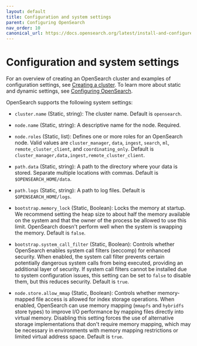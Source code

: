 ```yaml
---
layout: default
title: Configuration and system settings
parent: Configuring OpenSearch
nav_order: 10
canonical_url: https://docs.opensearch.org/latest/install-and-configure/configuring-opensearch/configuration-system/
---
```


# Configuration and system settings

For an overview of creating an OpenSearch cluster and examples of configuration settings, see [Creating a cluster]({{site.url}}{{site.baseurl}}/tuning-your-cluster/index/). To learn more about static and dynamic settings, see [Configuring OpenSearch]({{site.url}}{{site.baseurl}}/install-and-configure/configuring-opensearch/index/).

OpenSearch supports the following system settings:

- `cluster.name` (Static, string): The cluster name. Default is `opensearch`.

- `node.name` (Static, string): A descriptive name for the node. Required.

- `node.roles` (Static, list): Defines one or more roles for an OpenSearch node. Valid values are `cluster_manager`, `data`, `ingest`, `search`, `ml`, `remote_cluster_client`, and `coordinating_only`. Default is `cluster_manager,data,ingest,remote_cluster_client`.

- `path.data` (Static, string): A path to the directory where your data is stored. Separate multiple locations with commas. Default is `$OPENSEARCH_HOME/data`.

- `path.logs` (Static, string): A path to log files. Default is `$OPENSEARCH_HOME/logs`.

- `bootstrap.memory_lock` (Static, Boolean): Locks the memory at startup. We recommend setting the heap size to about half the memory available on the system and that the owner of the process be allowed to use this limit. OpenSearch doesn't perform well when the system is swapping the memory. Default is `false`.

- `bootstrap.system_call_filter` (Static, Boolean): Controls whether OpenSearch enables system call filters (seccomp) for enhanced security. When enabled, the system call filter prevents certain potentially dangerous system calls from being executed, providing an additional layer of security. If system call filters cannot be installed due to system configuration issues, this setting can be set to `false` to disable them, but this reduces security. Default is `true`.

- `node.store.allow_mmap` (Static, Boolean): Controls whether memory-mapped file access is allowed for index storage operations. When enabled, OpenSearch can use memory mapping (`mmapfs` and `hybridfs` store types) to improve I/O performance by mapping files directly into virtual memory. Disabling this setting forces the use of alternative storage implementations that don't require memory mapping, which may be necessary in environments with memory mapping restrictions or limited virtual address space. Default is `true`.


